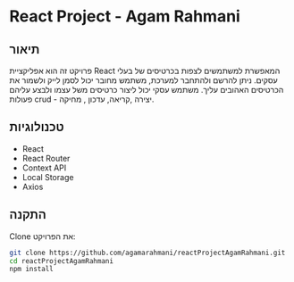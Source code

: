 # React Project - Agam Rahmani

## תיאור
פרויקט זה הוא אפליקציית React המאפשרת למשתמשים לצפות בכרטיסים של בעלי עסקים. ניתן להרשם ולהתחבר למערכת, משתמש מחובר יכול לסמן לייק ולשמור את הכרטיסים האהובים עליך. משתמש עסקי יכול ליצור כרטיסים משל עצמו ולבצע עליהם פעולות crud - יצירה ,קריאה, עדכון , מחיקה.

## טכנולוגיות
- React
- React Router
- Context API
- Local Storage
- Axios 

## התקנה
 Clone את הפרויקט:
   ```bash
   git clone https://github.com/agamarahmani/reactProjectAgamRahmani.git
   cd reactProjectAgamRahmani
  npm install




